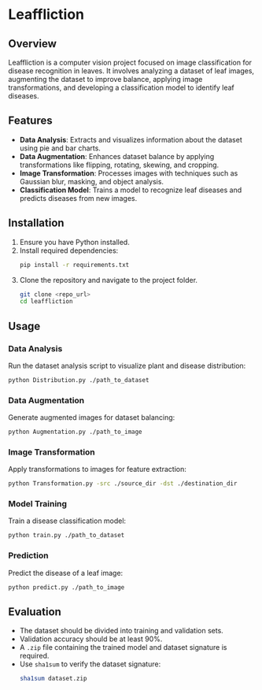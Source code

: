 # Leaffliction

## Overview

Leaffliction is a computer vision project focused on image classification for disease recognition in leaves. It involves analyzing a dataset of leaf images, augmenting the dataset to improve balance, applying image transformations, and developing a classification model to identify leaf diseases.

## Features

- **Data Analysis**: Extracts and visualizes information about the dataset using pie and bar charts.
- **Data Augmentation**: Enhances dataset balance by applying transformations like flipping, rotating, skewing, and cropping.
- **Image Transformation**: Processes images with techniques such as Gaussian blur, masking, and object analysis.
- **Classification Model**: Trains a model to recognize leaf diseases and predicts diseases from new images.

## Installation

1. Ensure you have Python installed.
2. Install required dependencies:
   ```sh
   pip install -r requirements.txt
   ```
3. Clone the repository and navigate to the project folder.
   ```sh
   git clone <repo_url>
   cd leaffliction
   ```

## Usage

### Data Analysis

Run the dataset analysis script to visualize plant and disease distribution:

```sh
python Distribution.py ./path_to_dataset
```

### Data Augmentation

Generate augmented images for dataset balancing:

```sh
python Augmentation.py ./path_to_image
```

### Image Transformation

Apply transformations to images for feature extraction:

```sh
python Transformation.py -src ./source_dir -dst ./destination_dir
```

### Model Training

Train a disease classification model:

```sh
python train.py ./path_to_dataset
```

### Prediction

Predict the disease of a leaf image:

```sh
python predict.py ./path_to_image
```

## Evaluation

- The dataset should be divided into training and validation sets.
- Validation accuracy should be at least 90%.
- A `.zip` file containing the trained model and dataset signature is required.
- Use `sha1sum` to verify the dataset signature:
  ```sh
  sha1sum dataset.zip
  ```

